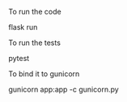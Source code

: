 To run the code

flask run

To run the tests

pytest

To bind it to gunicorn

gunicorn app:app -c gunicorn.py